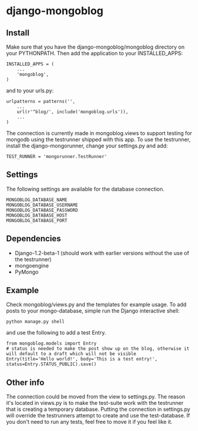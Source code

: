 # django-mongoblog

## Install

Make sure that you have the django-mongoblog/mongoblog directory on your PYTHONPATH.
Then add the application to your INSTALLED_APPS:

    INSTALLED_APPS = (
        ...
        'mongoblog',
    )

and to your urls.py:
    
    urlpatterns = patterns('',
        ...
        url(r'^blog/', include('mongoblog.urls')),
        ...
    )

The connection is currently made in mongoblog.views to support testing for
mongodb using the testrunner shipped with this app. To use the testrunner,
install the django-mongorunner, change your settings.py and add:
    
    TEST_RUNNER = 'mongorunner.TestRunner'

## Settings
The following settings are available for the database connection.

    MONGOBLOG_DATABASE_NAME
    MONGOBLOG_DATABASE_USERNAME
    MONGOBLOG_DATABASE_PASSWORD
    MONGOBLOG_DATABASE_HOST
    MONGOBLOG_DATABASE_PORT

## Dependencies

 * Django-1.2-beta-1 (should work with earlier versions without the use of the testrunner)
 * mongoengine
 * PyMongo

## Example
Check mongoblog/views.py and the templates for example usage. To add posts to your mongo-database, simple run the Django interactive shell:
    
    python manage.py shell

and use the following to add a test Entry.

    from mongoblog.models import Entry
    # status is needed to make the post show up on the blog, otherwise it will default to a draft which will not be visible
    Entry(title='Hello world!', body='This is a test entry!', status=Entry.STATUS_PUBLIC).save()

## Other info
The connection could be moved from the view to settings.py. The reason it's located in views.py is to make the test-suite work with the testrunner that is creating a temporary database. Putting the connection in settings.py will override the testrunners attempt to create and use the test-database. If you don't need to run any tests, feel free to move it if you feel like it.
